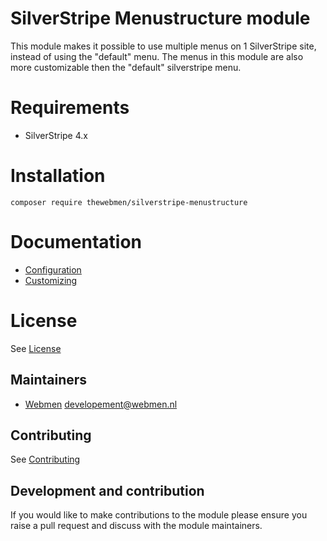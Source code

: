 # SilverStripe Menustructure module

This module makes it possible to use multiple menus on 1 SilverStripe site, instead of using the "default" menu.
The menus in this module are also more customizable then the "default" silverstripe menu.

# Requirements
* SilverStripe 4.x

# Installation
`composer require thewebmen/silverstripe-menustructure`

# Documentation
* [Configuration](docs/en/configuration.md)
* [Customizing](docs/en/customizing.md)

# License
See [License](LICENSE)

## Maintainers
* [Webmen](https://www.webmen.nl/) <developement@webmen.nl>

## Contributing
See [Contributing](CONTRIBUTING.md)

## Development and contribution
If you would like to make contributions to the module please ensure you raise a pull request and discuss with the module maintainers.
